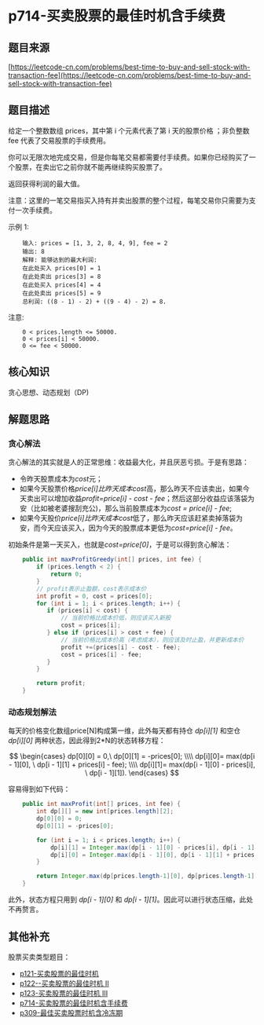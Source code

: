 # p714-买卖股票的最佳时机含手续费

## 题目来源

[https://leetcode-cn.com/problems/best-time-to-buy-and-sell-stock-with-transaction-fee](https://leetcode-cn.com/problems/best-time-to-buy-and-sell-stock-with-transaction-fee)

## 题目描述

给定一个整数数组 prices，其中第 i 个元素代表了第 i 天的股票价格 ；非负整数 fee 代表了交易股票的手续费用。

你可以无限次地完成交易，但是你每笔交易都需要付手续费。如果你已经购买了一个股票，在卖出它之前你就不能再继续购买股票了。

返回获得利润的最大值。

注意：这里的一笔交易指买入持有并卖出股票的整个过程，每笔交易你只需要为支付一次手续费。

示例 1:
```text
    输入: prices = [1, 3, 2, 8, 4, 9], fee = 2
    输出: 8
    解释: 能够达到的最大利润:  
    在此处买入 prices[0] = 1
    在此处卖出 prices[3] = 8
    在此处买入 prices[4] = 4
    在此处卖出 prices[5] = 9
    总利润: ((8 - 1) - 2) + ((9 - 4) - 2) = 8.
```
注意:
```text
    0 < prices.length <= 50000.
    0 < prices[i] < 50000.
    0 <= fee < 50000.
```

## 核心知识

贪心思想、动态规划（DP\)

## 解题思路

### 贪心解法

贪心解法的其实就是人的正常思维：收益最大化，并且厌恶亏损。于是有思路：
- 令昨天股票成本为*cost*元；
- 如果今天股票价格*price[i]*比昨天成本*cost*高，那么昨天不应该卖出，如果今天卖出可以增加收益*profit=price[i] - cost - fee*；然后这部分收益应该落袋为安（比如被老婆搜刮充公)，那么当前股票成本为*cost = price[i] - fee*;
- 如果今天股价*price[i]*比昨天成本*cost*低了，那么昨天应该赶紧卖掉落袋为安，而今天应该买入，因为今天的股票成本更低为*cost=price[i] - fee*。

初始条件是第一天买入，也就是*cost=price[0]*，于是可以得到贪心解法：

```java
    public int maxProfitGreedy(int[] prices, int fee) {
        if (prices.length < 2) {
            return 0;
        }
        // profit表示止盈额，cost表示成本价
        int profit = 0, cost = prices[0];
        for (int i = 1; i < prices.length; i++) {
           if (prices[i] < cost) {
               // 当前价格比成本价低，则应该买入新股
               cost = prices[i];
           } else if (prices[i] > cost + fee) {
               // 当前价格比成本价高（考虑成本），则应该及时止盈，并更新成本价
               profit +=(prices[i] - cost - fee);
               cost = prices[i] - fee;
           }
        }

        return profit;
    }
```

### 动态规划解法

每天的价格变化数组price[N]构成第一维，此外每天都有持仓 *dp[i][1]* 和空仓 *dp[i][0]* 两种状态，因此得到2*N的状态转移方程：

$$ 
\begin{cases}
dp[0][0] = 0,\ dp[0][1] = -prices[0]; \\\\
dp[i][0]= max(dp[i - 1][0], \ dp[i - 1][1] + prices[i] - fee); \\\\
dp[i][1]= max(dp[i - 1][0] - prices[i], \ dp[i - 1][1]).
\end{cases}
$$

容易得到如下代码：

```java
    public int maxProfit(int[] prices, int fee) {
        int dp[][] = new int[prices.length][2];
        dp[0][0] = 0;
        dp[0][1] = -prices[0];

        for (int i = 1; i < prices.length; i++) {
            dp[i][1] = Integer.max(dp[i - 1][0] - prices[i], dp[i - 1][1]);
            dp[i][0] = Integer.max(dp[i - 1][0], dp[i - 1][1] + prices[i] - fee);
        }

        return Integer.max(dp[prices.length-1][0], dp[prices.length-1][1]);
    }
```

此外，状态方程只用到 *dp[i - 1][0]* 和 *dp[i - 1][1]*。因此可以进行状态压缩，此处不再赘言。

## 其他补充

股票买卖类型题目：
- [p121-买卖股票的最佳时机](p121-best-time-to-buy-and-sell-stock.md)
- [p122--买卖股票的最佳时机 II](p122-best-time-to-buy-and-sell-stock-ii.md)
- [p123-买卖股票的最佳时机 III](p123-best-time-to-buy-and-sell-stock-iii.md)
- [p714-买卖股票的最佳时机含手续费](p714-best-time-to-buy-and-sell-stock-with-transaction-fee.md)
- [p309-最佳买卖股票时机含冷冻期](p309_best-time-to-buy-and-sell-stock-with-cooldown.md)